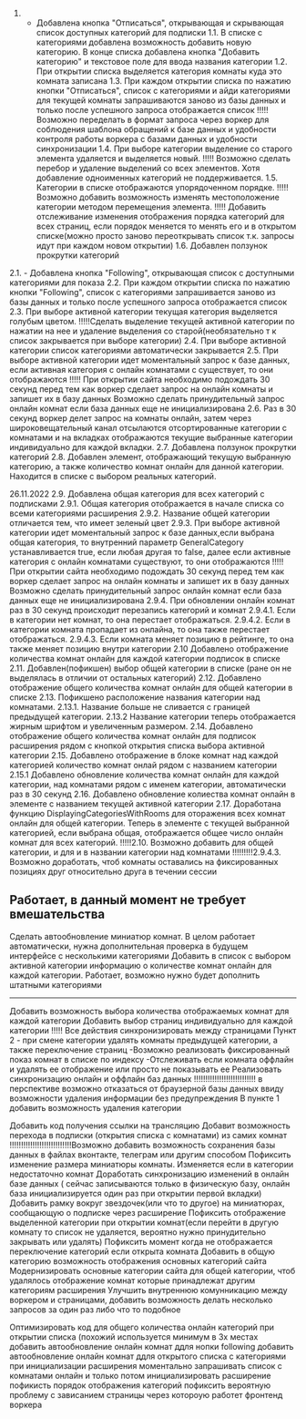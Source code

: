 1. - Добавлена кнопка "Отписаться", открывающая и скрывающая список доступных категорий для подписки
1.1. В списке с категориями добавлена возможность добавить новую категорию. В конце списка добавлена кнопка "Добавить категорию" и текстовое поле для ввода
названия категории
1.2. При открытии списка выделяется категория комнаты куда это комната записана
1.3. При каждом открытии списка по нажатию кнопки "Отписаться", список с категориями и айди категориями для текущей комнаты запрашиваются заново из базы данных
и только после успешного запроса отображается список
!!!!! Возможно переделать в формат запроса через воркер для соблюдения шаблона обращений к базе  данных и удобности контроля работы воркера с базами данных и 
удобности синхронизации
1.4. При выборе категории выделение со старого элемента удаляется и выделяется новый.
!!!!! Возможно сделать перебор и удаление выделений со всех элементов. Хотя добавление одноименных категорий не поддерживается.
1.5. Категории в списке отображаются упорядоченном порядке.
!!!!! Возможно добавить возможность изменять местоположение категории методом перемещения элемента.
!!!!! Добавить отслеживание изменения отображения порядка категорий для всех страниц, если порядок меняется то менять его и в открытом списке(можно просто заново переоткрывать
список т.к. запросы идут при каждом новом открытии)
1.6. Добавлен ползунок прокрутки категорий

2.1. - Добавлена кнопка "Following", открывающая список с доступными категориями для показа
2.2. При каждом открытии списка по нажатию кнопки "Following", список с категориями  запрашивается заново из базы данных
и только после успешного запроса отображается список
2.3. При выборе активной категории текущая категория выделяется голубым цветом.
!!!!!Сделать выделение текущей активной категории по нажатии на нее и удаление выделения со старой(необязательно т к список закрывается при выборе категории)
2.4. При выборе активной категории список  категориями автоматически закрывается
2.5. При выборе активной категории идет моментальный запрос к базе данных, если активная категория с онлайн комнатами с существует, то они отображаются
!!!!! При открытии сайта необходимо подождать 30 секунд перед тем как воркер сделает запрос на онлайн комнаты  и запишет их в базу данных
Возможно сделать принудительный запрос онлайн комнат если база данных еще не инициализирована
2.6. Раз в 30 секунд воркер делет запрос на комнаты онлайн, затем через широковещательный канал отсылаются отсортированные категории с комнатами
и на вкладках отображаются текущие выбранные категории индивидуально для каждой вкладки.
2.7. Добавлена ползунок прокрутки категорий 
2.8. Добавлен элемент, отображающий текущую выбранную категорию, а также количество комнат онлайн для данной категории. Находится в списке с выбором реальных категорий.

26.11.2022
2.9. Добавлена общая категория для всех категорий с подписками
2.9.1. Общая категория отображается в начале списка со всеми категориями расширения
2.9.2. Название общей категории отличается тем, что имеет зеленый цвет
2.9.3. При выборе активной категории идет моментальный запрос к базе данных,если выбрана общая категория, то внутренний параметр GeneralCategory устанавливается true,
если любая другая то false, далее если активные категория с онлайн комнатами существуют, то они отображаются
!!!!! При открытии сайта необходимо подождать 30 секунд перед тем как воркер сделает запрос на онлайн комнаты  и запишет их в базу данных
Возможно сделать принудительный запрос онлайн комнат если база данных еще не инициализирована
2.9.4. При обновлении онлайн комнат раз в 30 секунд происходит перезапись категорий и комнат
2.9.4.1. Если в категории нет комнат, то она перестает отображаться.
2.9.4.2. Если в категории комната пропадает из онлайна, то она также перестает отображаться. 
2.9.4.3. Если комната меняет позицию в рейтинге, то она также меняет позицию внутри категории
2.10 Добавлено отображение количества комнат онлайн для каждой категории подписок в списке
2.11. Добавлен(пофикшен) выбор общей категории в списке (ране он не выделялась в отличии от остальных категорий)
2.12. Добавлено отображение общего количества комнат онлайн для общей категории в списке
2.13. Пофикшено расположение названия категории над комнатами. 
2.13.1. Название больше не сливается с границей предыдущей категории.
2.13.2 Название категории теперь отображается жирным шрифтом и увеличенным размером.
2.14. Добавлено отображение общего количества комнат онлайн для подписок расширения рядом с кнопкой открытия списка выбора активной категории
2.15. Добавлено отображение в блоке комнат над каждой категорией количество комнат онлай рядом с названием категории
2.15.1 Добавлено обновление количества комнат онлайн для каждой категории, над комнатами рядом с именем категории, автоматически раз в 30 секунд
2.16. Добавлено обновление колиества комнат онлайн в элементе с названием текущей активной категории
2.17. Доработана функцию DisplayingCategoriesWithRooms для оторажения всех комнат онлайн для общей категории. Теперь в элементе с текущей выбранной категорией, если
выбрана общая, отображается общее число онлайн комнат для всех категорий.
!!!!!2.10. Возможно добавить для общей категории, и для и в названии категории над комнатами
!!!!!!!!!2.9.4.3. Возможно доработать, чтоб комнаты оставались на фиксированных позициях друг относительно друга в течении сессии


Работает, в данный момент не требует вмешательства
--------------
Сделать автообновление миниатюр комнат. В целом работает автоматически, нужна дополнительная проверка в будущем интерфейсе с несколькими категориями
Добавить в список с выбором активной категории информацию о количестве комнат онлайн для каждой категории. Работает, возможно нужно будет дополнить штатными категориями

--------------



Добавить возможность выбора количества отображаемых комнат для каждой категории
Добавить выбор страниц индивидуально для каждой категории
!!!!! Все действия синхронизировать между страницами
Пункт 2 - при смене категории удалять комнаты предыдущей категории, а также переключение страниц
-Возможно реализовать фиксированный показ комнат в списке по индексу
-Отслеживать если комната оффлайн и удалять ее отображение или просто не показывать ее
Реализовать синхронизацию онлайн и оффлайн баз данных
!!!!!!!!!!!!!!!!!!!!!!!!!!! в перспективе возможно отказаться от браузерной базы данных ввиду возможности удаления информации без предупреждения
В пункте 1 добавить возможность удаления категории

Добавить код получения ссылки на трансляцию
Добавит возможность перехода в подписки (открытия списка с комнатами) из самих комнат
!!!!!!!!!!!!!!!!!!!!!!!!!!!Возможно добавить возможность сохранения базы данных в файлах вконтакте, телеграм или другим способом
Пофиксить изменение размера миниатюры комнаты. Изменяется если в категории недостаточно комнат
Доработать синхронизацию изменений в онлайн базе данных ( сейчас записываются только в физическую базу, онлайн база инициализируется один раз при открытии первой вкладки)
Добавить рамку вокруг звездочек(или что то другое) на миниатюрах, сообщающую о подписке через расширение
Пофиксить отображение выделенной категории при открытии комнат(если перейти в другую комнату то список не удаляется, вероятно нужно принудительно закрывать или удалять)
Пофиксить момент когда не отображается переключение категорий если открыта комната
Добавить в общую категорию возможность отображения основных категорий сайта
Модернизировать основные категории сайта для общей категории, чтоб удалялось отображение комнат которые принадлежат другим категориям расширения
Улучшить внутреннюю комунникацию между воркером и страницами, добавить возможность делать несколько запросов за один раз либо что то подобное


Оптимизировать код для общего количества онлайн категорий при открытии списка (похожий используется минимум в 3х местах 
добавить автообновление онлайн комнат ддля нопки following
добавить автообновление онлайн комнат ддля открытого списка с категориями
при инициализации расширения моментально запрашивать список с комнатами онлайн и только потом инициализировать расширение
пофикисть порядок отображения категорий
пофиксить вероятную проблему с зависанием страницы через котороую работет фронтенд воркера

